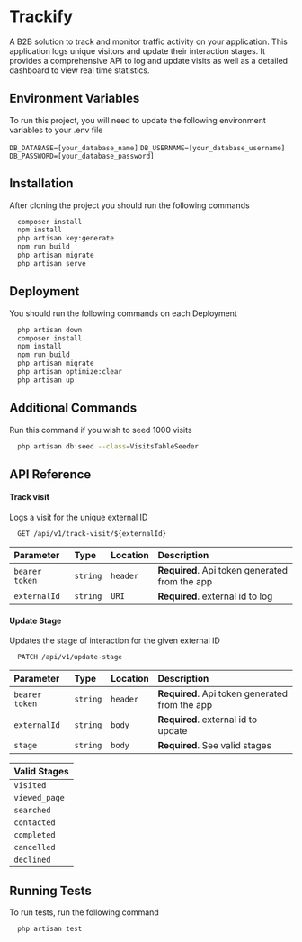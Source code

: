 
# Trackify

A B2B solution to track and monitor traffic activity on your application. This application logs unique visitors and update their interaction stages. It provides a comprehensive API to log and update visits as well as a detailed dashboard to view real time statistics.



## Environment Variables

To run this project, you will need to update the following environment variables to your .env file

`DB_DATABASE=[your_database_name]`
`DB_USERNAME=[your_database_username]`
`DB_PASSWORD=[your_database_password]`


## Installation

After cloning the project you should run the following commands

```bash
  composer install
  npm install
  php artisan key:generate
  npm run build
  php artisan migrate
  php artisan serve
```
    
## Deployment

You should run the following commands on each Deployment

```bash
  php artisan down
  composer install
  npm install
  npm run build
  php artisan migrate
  php artisan optimize:clear
  php artisan up
```

## Additional Commands

Run this command if you wish to seed 1000 visits
```bash
  php artisan db:seed --class=VisitsTableSeeder
```

## API Reference

#### Track visit
Logs a visit for the unique external ID

```http
  GET /api/v1/track-visit/${externalId}
```

| Parameter     | Type        | Location        | Description           |
| :--------     | :-----------  | :------  | :------------------------- |
| `bearer token` | `string` | `header` | **Required**. Api token generated from the app |
| `externalId` | `string` | `URI` | **Required**. external id to log |

#### Update Stage
Updates the stage of interaction for the given external ID

```http
  PATCH /api/v1/update-stage
```

| Parameter     | Type           | Location        | Description                |
| :--------     | :----------  | :---------------  | :------------------------- |
| `bearer token` | `string` | `header` | **Required**. Api token generated from the app |
| `externalId`      | `string` | `body` | **Required**. external id to update |
| `stage`      | `string` | `body` | **Required**. See valid stages |

| Valid Stages |
| :-------- |
| `visited` |
| `viewed_page` |
| `searched` |
| `contacted` |
| `completed` |
| `cancelled` |
| `declined` |


## Running Tests

To run tests, run the following command

```bash
  php artisan test
```

